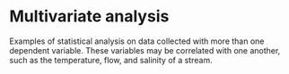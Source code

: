 
# Multivariate analysis

Examples of statistical analysis on data collected with more than one dependent variable. These variables may be correlated with one another, such as the temperature, flow, and salinity of a stream.   

